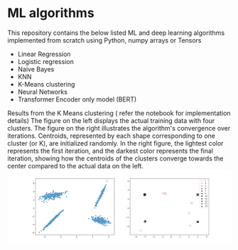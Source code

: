 # ML algorithms 

This repository contains the below listed ML and deep learning algorithms implemented from scratch using Python, numpy arrays or Tensors
- Linear Regression
- Logistic regression
- Naive Bayes
- KNN
- K-Means clustering
- Neural Networks
- Transformer Encoder only model (BERT)

Results from the K Means clustering ( refer the notebook for implementation details)
The figure on the left displays the actual training data with four clusters. The figure on the right illustrates the algorithm's convergence over iterations. Centroids, represented by each shape corresponding to one cluster (or K), are initialized randomly. In the right figure, the lightest color represents the first iteration, and the darkest color represents the final iteration, showing how the centroids of the clusters converge towards the center compared to the actual data on the left.
![kmeans](kmeans_clusters.svg)
